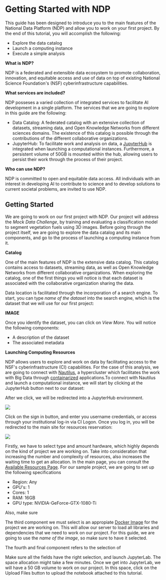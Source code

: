 # Getting Started with NDP

This guide has been designed to introduce you to the main features of the National Data Platform (NDP) and allow you to work on your first project. By the end of this tutorial, you will accomplish the following:

- Explore the data catalog
- Launch a computing instance
- Execute a simple analysis

**What is NDP?**

NDP is a federated and extensible data ecosystem to promote collaboration, innovation, and equitable access and use of data on top of existing National Science Foundation's (NSF) cyberinfrastructure capabilities. 

**What services are included?**

NDP posseses a varied collection of integrated services to facilitate AI development in a single platform. The services that we are going to explore in this guide are the following:

- Data Catalog: A federated catalog with an extensive collection of datasets, streaming data, and Open Knowledge Networks from different sciences domains. The existence of this catalog is possible through the contributions of the different collaborative organizations.
- JupyterHub: To facilitate work and analysis on data, a [JupyterHub](https://jupyter.org/hub) is integrated when launching a computational instances. Furthermore, a persistent volume of 50GB is mounted within the hub, allowing users to persist their work through the process of their project. 

**Who can use NDP?**

NDP is committed to open and equitable data access. All individuals with an interest in developing AI to contribute to science and to develop solutions to current societal problems, are invited to use NDP.

## Getting Started

We are going to work on our first project with NDP. Our project will address the *Mock Data Challenge*, by training and evaluating a classification model to segment vegetation fuels using 3D images. Before going through the project itself, we are going to explore the data catalog and its main components, and go to the process of launching a computing instance from it.

**Catalog**

One of the main features of NDP is the extensive data catalog. This catalog contains access to datasets, streaming data, as well as Open Knowledge Networks from different collaborative organizations. When exploring the catalog, one of the first things you will notice is that each dataset is associated with the collaborative organization sharing the data. 

Data location is facilitated through the incorporation of a search engine. To start, you can type *name of the dataset* into the search engine, which is the dataset that we will use for our first project:

**IMAGE**

Once you identify the dataset, you can click on *View More*. You will notice the following components:

- A description of the dataset
- The associated metadata

**Launching Computing Resources**

NDP allows users to explore and work on data by facilitating access to the NSF's cyberinfrastructure (CI) capabilities. For the case of this analysis, we are going to connect with [Nautilus](https://nationalresearchplatform.org/nautilus/), a hypercluster which facilitates the work with Big Data through [containarized](https://en.wikipedia.org/wiki/Containerization_(computing)) applications.To connect with Nautilus and launch a computational instance, we will start by clicking at the JupyterHub button next to our dataset:

After we click, we will be redirected into a JupyterHub environment.

<img src="https://github.com/pramonettivega/images/blob/main/Screenshot%202024-01-11%20182754.png?raw=true">

Click on the sign in button, and enter you username credentials, or access through your institutional log-in via CI Logon. Once you log in, you will be redirected to the main site for resources reservation:

<img src="https://github.com/pramonettivega/images/blob/main/Screenshot%202024-01-10%20235226.png?raw=true">

Firstly, we have to select type and amount hardware, which highly depends on the kind of project we are working on. Take into consideration that increasing the number and complexity of resources, also increases the waiting time to get an allocation. In the main page, you can consult the [Available Resources Page](https://portal.nrp-nautilus.io/resources). For our sample project, we are going to set up the following specifications

- Region: Any
- GPU's: 1
- Cores: 1
- RAM: 16GB
- GPU type: NVIDIA-GeForce-GTX-1080-Ti

Also, make sure 

The third component we must select is an appropiate [Docker Image](https://docs.docker.com/get-started/overview/) for the project we are working on. This will allow our server to load all libraries and dependencies that we need to work on our project. For this guide, we are going to use the *name of the image*, so make sure to have it selected. 

The fourth and final component refers to the selection of 

Make sure all the fields have the right selection, and launch JupyterLab. The space allocation might take a few minutes. Once we get into JupyterLab, we will have a 50 GB volume to work on our project. In this space, click on the Upload Files button to upload the notebook attached to this tutorial.
